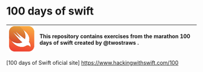 # 100 days of swift 

![Swift logo](logo.png) | This repository contains exercises from the marathon 100 days of swift created by @twostraws .
:--------- | :------

[100 days of Swift oficial site] https://www.hackingwithswift.com/100




